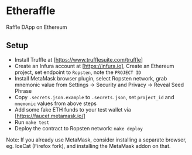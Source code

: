 # Etheraffle

Raffle DApp on Ethereum

## Setup

- Install Truffle at [https://www.trufflesuite.com/truffle]
- Create an Infura account at [https://infura.io], Create an Ethereum project, set endpoint to `Ropsten`, note the `PROJECT ID`
- Install MetaMask browser plugin, select Ropsten network, grab mnemonic value from Settings -> Security and Privacy -> Reveal Seed Phrase
- Copy `.secrets.json.example` to `.secrets.json`, set `project_id` and `mnemonic` values from above steps
- Add some fake ETH funds to your test wallet via [https://faucet.metamask.io/]
- Run `make test`
- Deploy the contract to Ropsten network: `make deploy`

Note: If you already use MetaMask, consider installing a separate browser, eg. IceCat (Firefox fork), and installing the MetaMask addon on that.

